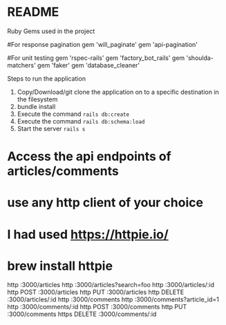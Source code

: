 # README

Ruby Gems used in the project

#For response pagination
gem 'will_paginate'
gem 'api-pagination'

#For unit testing
gem 'rspec-rails'
gem 'factory_bot_rails'
gem 'shoulda-matchers'
gem 'faker'
gem 'database_cleaner'

Steps to run the application

1) Copy/Download/git clone the application on to a specific destination in the filesystem
2) bundle install
3) Execute the command `rails db:create`
4) Execute the command `rails db:schema:load`
5) Start the server `rails s`

# Access the api endpoints of articles/comments
# use any http client of your choice
# I had used https://httpie.io/
# brew install httpie

http :3000/articles
http :3000/articles?search=foo
http :3000/articles/:id
http POST :3000/articles
http PUT :3000/articles
http DELETE :3000/articles/:id
http :3000/comments
http :3000/comments?article_id=1  
http :3000/comments/:id
http POST :3000/comments
http PUT :3000/comments
https DELETE :3000/comments/:id
